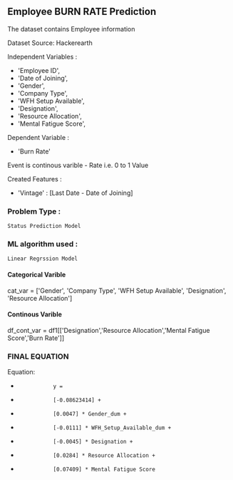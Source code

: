 ## Employee BURN RATE Prediction

The dataset contains Employee information 

Dataset Source: Hackerearth

Independent Variables :
- 'Employee ID', 
- 'Date of Joining', 
- 'Gender', 
- 'Company Type',
- 'WFH Setup Available', 
- 'Designation', 
- 'Resource Allocation',
- 'Mental Fatigue Score', 
    

Dependent Variable :
- 'Burn Rate'

Event is continous varible - Rate i.e. 0 to 1 Value

Created Features :
- 'Vintage' : [Last Date - Date of Joining]


### Problem Type :
    Status Prediction Model

### ML algorithm used :
    Linear Regrssion Model


#### Categorical Varible

cat_var = ['Gender', 'Company Type', 'WFH Setup Available', 'Designation', 
           'Resource Allocation']

#### Continous Varible

df_cont_var = df1[['Designation','Resource Allocation','Mental Fatigue Score','Burn Rate']]


### FINAL EQUATION

Equation:   
-                y = 
-                [-0.08623414] + 
-                [0.0047] * Gender_dum + 
-                [-0.0111] * WFH_Setup_Available_dum + 
-                [-0.0045] * Designation + 
-                [0.0284] * Resource Allocation + 
-                [0.07409] * Mental Fatigue Score
